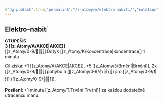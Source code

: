 ```yaml
---
{"dg-publish":true,"permalink":"/z-atomy/e/elektro-nabiti/","noteIcon":""}
---
```


## Elektro-nabití  
**STUPEŇ 5**  
**3 [[z_Atomy/A/AKCE\|AKCE]]**  
[[z_Atomy/0-9/👊\|👊]] Dotyk
[[z_Atomy/K/Koncentrace\|Koncentrace]] 1 minuta

Cíl získá: +1 [[z_Atomy/A/AKCE\|AKCE]], +5 [[z_Atomy/B/Brnění\|Brnění]], 2x [[z_Atomy/0-9/🏃\|🏃]] pohybu a ([[z_Atomy/0-9/👍\|👍]]) pro [[z_Atomy/0-9/❗\|❗]] ([[z_Atomy/0-9/🎯\|🎯]]).

**Posílení:** +1 minuta [[z_Atomy/T/Trvání\|Trvání]] za každou dodatečně utracenou manu.
